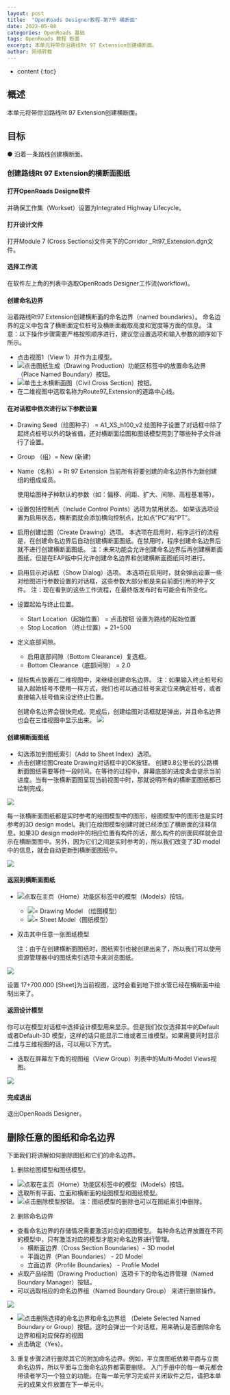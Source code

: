 ```yaml
---
layout: post
title:  "OpenRoads Designer教程-第7节 横断面"
date: 2022-05-08
categories: OpenRoads 基础
tags: OpenRoads 教程 断面
excerpt: 本单元将带你沿路线Rt 97 Extension创建横断面。
author: 网络转载
---
```

* content
{:toc}

## 概述
 本单元将带你沿路线Rt 97 Extension创建横断面。
  
## 目标
● 沿着一条路线创建横断面。
 

### 创建路线Rt 97 Extension的横断面图纸
#### 打开OpenRoads Designe软件
并确保工作集（Workset）设置为Integrated Highway Lifecycle。
#### 打开设计文件
打开Module 7 (Cross Sections)文件夹下的Corridor _Rt97_Extension.dgn文件。
#### 选择工作流
在软件左上角的列表中选取OpenRoads Designer工作流(workflow)。
#### 创建命名边界 
沿着路线Rt97 Extension创建横断面的命名边界（named boundaries）。
  命名边界的定义中包含了横断面定位桩号及横断面截取高度和宽度等方面的信息。
  注意：以下操作步骤需要严格按照顺序进行，建议您设置选项和输入参数的顺序如下所示。 
- 点击视图1（View 1）并作为主模型。
- ![](/img/2022/2022-09-07-08-33-39.png)点击图纸生成（Drawing Production）功能区标签中的放置命名边界（Place Named Boundary）按钮。
- ![](/img/2022/2022-09-07-08-33-56.png)单击土木横断面图（Civil Cross Section）按钮。
- 在二维视图中选取名称为Route97_Extension的道路中心线。
#### 在对话框中依次进行以下参数设置 
- Drawing Seed（绘图种子） = A1_XS_h100_v2
    绘图种子设置了对话框中除了起终点桩号以外的缺省值，还对横断面绘图和图纸模型用到了哪些种子文件进行了设置。
- Group （组）= New (新建)
- Name（名称）= Rt 97 Extension
    当前所有将要创建的命名边界作为新创建组的组成成员。

    使用绘图种子种默认的参数（如：偏移、间距、扩大、间隙、高程基准等）。
 
- 设置包括控制点（Include Control Points）选项为禁用状态。 
    如果该选项设置为启用状态，横断面就会添加横向控制点，比如点“PC”和“PT”。  
- 启用创建绘图（Create Drawing）选项。
    本选项在启用时，程序运行的流程是，在创建命名边界后自动创建横断面图纸。在禁用时，程序创建命名边界后就不进行创建横断面图纸。
    注：未来功能会允许创建命名边界后再创建横断面图纸，但是在EAP版中只允许创建命名边界和创建横断面图纸同时进行。
- 启用显示对话框（Show Dialog）选项。 
    本选项在启用时，就会弹出设置一些对绘图进行参数设置的对话框，这些参数大部分都是来自前面引用的种子文件。
    注：现在看到的这些工作流程，在最终版发布时有可能会有所变化。  
- 设置起始与终止位置。 
  - Start Location（起始位置） = 点击按钮 设置为路线的起始位置
  - Stop Location （终止位置）= 21+500
 
- 定义底部间隙。
  - 启用底部间隙（Bottom Clearance）复选框。
  - Bottom Clearance（底部间隙） = 2.0
 
- 鼠标焦点放置在二维视图中，来继续创建命名边界。
    注：如果输入终止桩号和输入起始桩号不使用一样方式，我们也可以通过桩号来定位来确定桩号，或者直接输入桩号值来设定终止位置。 
 
  创建命名边界会很快完成。完成后，创建绘图对话框就是弹出，并且命名边界也会在三维视图中显示出来。
![](/img/2022/2022-09-07-08-31-23.png)
#### 创建横断面图纸 
- 勾选添加到图纸索引（Add to Sheet Index）选项。
- 点击创建绘图Create Drawing对话框中的OK按钮。 
  创建9.8公里长的公路横断面图纸需要等待一段时间。在等待的过程中，屏幕底部的进度条会提示当前进度。当有一张横断面图呈现当前视图中时，那就说明所有的横断面图纸都已绘制完成。

![](/img/2022/2022-09-07-08-31-34.png)

  每一张横断面图纸都是实时参考的绘图模型中的图形，绘图模型中的图形也是实时参考的3D design model。我们在绘图模型创建时就已经添加了横断面的注释信息。如果3D design model中的相应位置有构件的话，那么构件的剖面同样就会显示在横断面图中。另外，因为它们之间是实时参考的，所以我们改变了3D model中的信息，就会自动更新到横断面图纸中。 

![](/img/2022/2022-09-07-08-31-43.png)
#### 返回到横断面图纸
- ![](/img/2022/2022-09-07-08-34-35.png)点取在主页（Home）功能区标签中的模型（Models）按钮。
  - ![](/img/2022/2022-09-07-08-34-48.png)= Drawing Model （绘图模型）
  - ![](/img/2022/2022-09-07-08-35-00.png)= Sheet Model（图纸模型）
- 双击其中任意一张图纸模型 

  注：由于在创建横断面图纸时，图纸索引也被创建出来了，所以我们可以使用资源管理器中的图纸索引选项卡来浏览图纸。

![](/img/2022/2022-09-07-08-31-54.png)

  设置 17+700.000 [Sheet]为当前视图，这时会看到地下排水管已经在横断面中绘制出来了。
#### 返回设计模型
  你可以在模型对话框中选择设计模型用来显示。但是我们仅仅选择其中的Default 或者Default-3D 模型，这样的话只能显示二维或者三维模型。如果需要同时显示二维与三维视图的话，可以用以下方式。
 
- 选取在屏幕左下角的视图组（View Group）列表中的Multi‐Model Views视图。

![](/img/2022/2022-09-07-08-32-08.png)
#### 完成退出
退出OpenRoads Designer。

## 删除任意的图纸和命名边界
下面我们将讲解如何删除图纸和它们的命名边界。
1. 删除绘图模型和图纸模型。
- ![](/img/2022/2022-09-07-08-35-33.png)点取在主页（Home）功能区标签中的模型（Models）按钮。
- 选取所有平面、立面和横断面的绘图模型和图纸模型。
- ![](/img/2022/2022-09-07-08-35-44.png)点击删除模型按钮。
注：图纸模型的删除也可以在图纸索引中删除。
2. 删除命名边界
- 查看命名边界的存储情况需要激活对应的视图模型。
每种命名边界放置在不同的模型中，只有激活对应的模型才能对命名边界进行管理。
  - 横断面边界（Cross Section Boundaries）- 3D model
  - 平面边界（Plan Boundaries） - 2D Model
  - 立面边界（Profile Boundaries） - Profile Model
- 点取产品绘图（Drawing Production）选项卡下的命名边界管理（Named Boundary Manager）按钮。
-  可以选取相应的命名边界组（Named Boundary Group）
来进行删除操作。

![](/img/2022/2022-09-07-08-32-47.png)
- ![](/img/2022/2022-09-07-08-36-03.png)点击删除选择的命名边界和命名边界组
（Delete Selected Named Boundary or Group）按钮。这时会弹出一个对话框，用来确认是否删除命名边界和相对应保存的视图
- 点击确定（Yes）。 
3. 重复步骤2进行删除其它的附加命名边界。例如，平立面图纸依赖平面与立面命名边界，所以平面与立面命名边界都需要删除。
入门手册中的每一单元都会带读者学习一个独立的功能。在每一单元学习完成并关闭软件之后，请把本单元的成果文件放置在下一单元中。